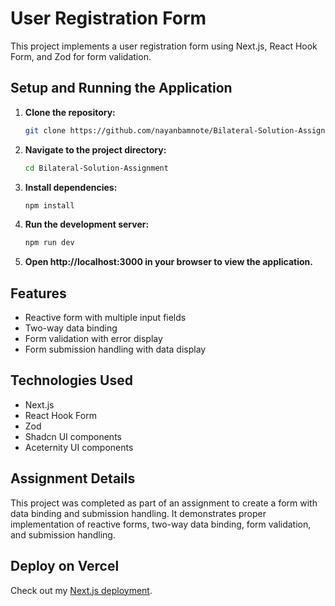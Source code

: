 # User Registration Form

This project implements a user registration form using Next.js, React Hook Form, and Zod for form validation.

## Setup and Running the Application

1. **Clone the repository:**
    ```bash
    git clone https://github.com/nayanbamnote/Bilateral-Solution-Assignment.git
    ```

2. **Navigate to the project directory:**
    ```bash
    cd Bilateral-Solution-Assignment
    ```

3. **Install dependencies:**
    ```bash
    npm install
    ```

4. **Run the development server:**
    ```bash
    npm run dev
    ```

5. **Open http://localhost:3000 in your browser to view the application.**

## Features

- Reactive form with multiple input fields
- Two-way data binding
- Form validation with error display
- Form submission handling with data display

## Technologies Used

- Next.js
- React Hook Form
- Zod
- Shadcn UI components
- Aceternity UI components

## Assignment Details

This project was completed as part of an assignment to create a form with data binding and submission handling. It demonstrates proper implementation of reactive forms, two-way data binding, form validation, and submission handling.

## Deploy on Vercel

Check out my [Next.js deployment](your-vercel-deployment-link).
